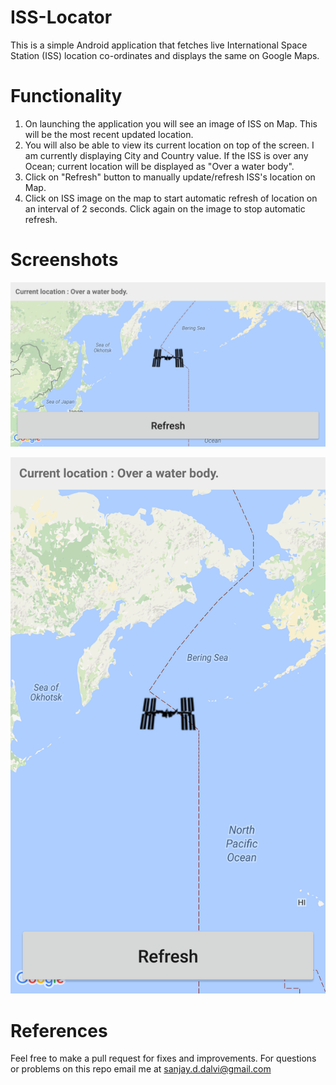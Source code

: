 # ISS-Locator
This is a simple Android application that fetches live International Space Station (ISS) location co-ordinates and displays the same on Google Maps.

# Functionality

1. On launching the application you will see an image of ISS on Map. This will be the most recent updated location.
2. You will also be able to view its current location on top of the screen. I am currently displaying City and Country value. If the ISS is over any Ocean; current location will be displayed as "Over a water body".
3. Click on "Refresh" button to manually update/refresh ISS's location on Map.
4. Click on ISS image on the map to start automatic refresh of location on an interval of 2 seconds. Click again on the image to stop automatic refresh.

# Screenshots

![alt tag](https://github.com/SanjayDalvi/ISS-Locator/blob/master/screenshots/Screenshot1.png)

![alt tag](https://github.com/SanjayDalvi/ISS-Locator/blob/master/screenshots/Screenshot2.png)

# References

Feel free to make a pull request for fixes and improvements. For questions or problems on this repo email me at sanjay.d.dalvi@gmail.com
